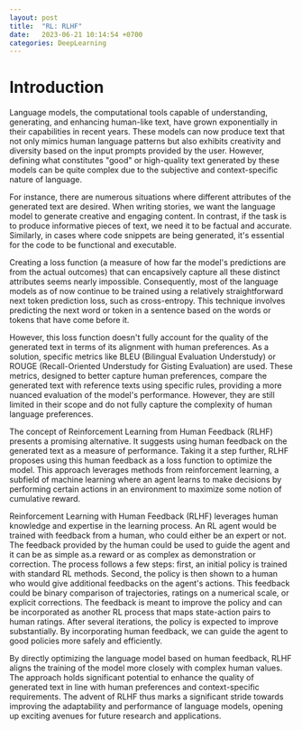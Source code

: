 ```yaml
---
layout: post
title:  "RL: RLHF"
date:   2023-06-21 10:14:54 +0700
categories: DeepLearning
---
```



# Introduction


Language models, the computational tools capable of understanding, generating, and enhancing human-like text, have grown exponentially in their capabilities in recent years. These models can now produce text that not only mimics human language patterns but also exhibits creativity and diversity based on the input prompts provided by the user. However, defining what constitutes "good" or high-quality text generated by these models can be quite complex due to the subjective and context-specific nature of language.

For instance, there are numerous situations where different attributes of the generated text are desired. When writing stories, we want the language model to generate creative and engaging content. In contrast, if the task is to produce informative pieces of text, we need it to be factual and accurate. Similarly, in cases where code snippets are being generated, it's essential for the code to be functional and executable.

Creating a loss function (a measure of how far the model's predictions are from the actual outcomes) that can encapsively capture all these distinct attributes seems nearly impossible. Consequently, most of the language models as of now continue to be trained using a relatively straightforward next token prediction loss, such as cross-entropy. This technique involves predicting the next word or token in a sentence based on the words or tokens that have come before it.

However, this loss function doesn't fully account for the quality of the generated text in terms of its alignment with human preferences. As a solution, specific metrics like BLEU (Bilingual Evaluation Understudy) or ROUGE (Recall-Oriented Understudy for Gisting Evaluation) are used. These metrics, designed to better capture human preferences, compare the generated text with reference texts using specific rules, providing a more nuanced evaluation of the model's performance. However, they are still limited in their scope and do not fully capture the complexity of human language preferences.

The concept of Reinforcement Learning from Human Feedback (RLHF) presents a promising alternative. It suggests using human feedback on the generated text as a measure of performance. Taking it a step further, RLHF proposes using this human feedback as a loss function to optimize the model. This approach leverages methods from reinforcement learning, a subfield of machine learning where an agent learns to make decisions by performing certain actions in an environment to maximize some notion of cumulative reward.




Reinforcement Learning with Human Feedback (RLHF) leverages human knowledge and expertise in the learning process. An RL agent would be trained with feedback from a human, who could either be an expert or not. The feedback provided by the human could be used to guide the agent and it can be as simple as.a reward or as complex as demonstration or correction. The process follows a few steps: first, an initial policy is trained with standard RL methods. Second, the policy is then shown to a human who would give additional feedbacks on the agent's actions. This feedback could be binary comparison of trajectories, ratings on a numerical scale, or explicit corrections. The feedback is meant to improve the policy and can be incorporated as another RL process that maps state-action pairs to human ratings. After several iterations, the policy is expected to improve substantially. By incorporating human feedback, we can guide the agent to good policies more safely and efficiently.







By directly optimizing the language model based on human feedback, RLHF aligns the training of the model more closely with complex human values. The approach holds significant potential to enhance the quality of generated text in line with human preferences and context-specific requirements. The advent of RLHF thus marks a significant stride towards improving the adaptability and performance of language models, opening up exciting avenues for future research and applications.

